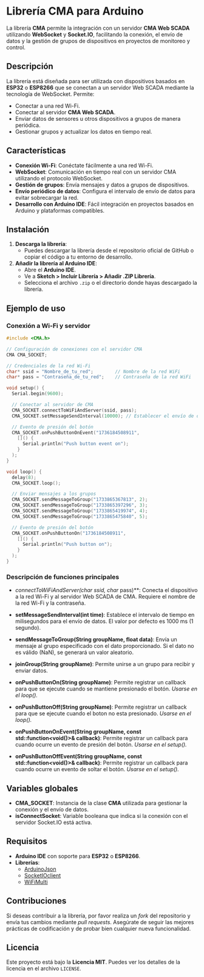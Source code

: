 # Librería CMA para Arduino

La librería **CMA** permite la integración con un servidor **CMA Web SCADA** utilizando **WebSocket** y **Socket.IO**, facilitando la conexión, el envío de datos y la gestión de grupos de dispositivos en proyectos de monitoreo y control.

## Descripción

La librería está diseñada para ser utilizada con dispositivos basados en **ESP32** o **ESP8266** que se conectan a un servidor Web SCADA mediante la tecnología de WebSocket. Permite:

- Conectar a una red Wi-Fi.
- Conectar al servidor **CMA Web SCADA**.
- Enviar datos de sensores u otros dispositivos a grupos de manera periódica.
- Gestionar grupos y actualizar los datos en tiempo real.

## Características

- **Conexión Wi-Fi**: Conéctate fácilmente a una red Wi-Fi.
- **WebSocket**: Comunicación en tiempo real con un servidor CMA utilizando el protocolo WebSocket.
- **Gestión de grupos**: Envía mensajes y datos a grupos de dispositivos.
- **Envío periódico de datos**: Configura el intervalo de envío de datos para evitar sobrecargar la red.
- **Desarrollo con Arduino IDE**: Fácil integración en proyectos basados en Arduino y plataformas compatibles.

## Instalación

1. **Descarga la librería**:
   - Puedes descargar la librería desde el repositorio oficial de GitHub o copiar el código a tu entorno de desarrollo.
2. **Añadir la librería al Arduino IDE**:
   - Abre el **Arduino IDE**.
   - Ve a **Sketch > Incluir Librería > Añadir .ZIP Librería**.
   - Selecciona el archivo `.zip` o el directorio donde hayas descargado la librería.

## Ejemplo de uso

### Conexión a Wi-Fi y servidor

```cpp
#include <CMA.h>

// Configuración de conexiones con el servidor CMA
CMA CMA_SOCKET;

// Credenciales de la red Wi-Fi
char* ssid = "Nombre_de_tu_red";        // Nombre de la red WiFi
char* pass = "Contraseña_de_tu_red";    // Contraseña de la red WiFi

void setup() {
  Serial.begin(9600);

  // Conectar al servidor de CMA
  CMA_SOCKET.connectToWiFiAndServer(ssid, pass);
  CMA_SOCKET.setMessageSendInterval(10000); // Establecer el envío de datos cada 10 segundos

  // Evento de presión del botón
  CMA_SOCKET.onPushButtonOnEvent("1736184508911",
    []() {
      Serial.println("Push button event on");
    }
  );
}

void loop() {
  delay(8);
  CMA_SOCKET.loop();

  // Enviar mensajes a los grupos
  CMA_SOCKET.sendMessageToGroup("1733865367813", 2);
  CMA_SOCKET.sendMessageToGroup("1733865397296", 3);
  CMA_SOCKET.sendMessageToGroup("1733865419974", 4);
  CMA_SOCKET.sendMessageToGroup("1733865475840", 5);

  // Evento de presión del botón
  CMA_SOCKET.onPushButtonOn("1736184508911",
    []() {
      Serial.println("Push button on");
    }
  );
}
```

### Descripción de funciones principales

- **connectToWiFiAndServer(char* ssid, char* pass)**: Conecta el dispositivo a la red Wi-Fi y al servidor Web SCADA de CMA. Requiere el nombre de la red Wi-Fi y la contraseña.
- **setMessageSendInterval(int time)**: Establece el intervalo de tiempo en milisegundos para el envío de datos. El valor por defecto es 1000 ms (1 segundo).

- **sendMessageToGroup(String groupName, float data)**: Envía un mensaje al grupo especificado con el dato proporcionado. Si el dato no es válido (NaN), se generará un valor aleatorio.

- **joinGroup(String groupName)**: Permite unirse a un grupo para recibir y enviar datos.

- **onPushButtonOn(String groupName)**: Permite registrar un callback para que se ejecute cuando se mantiene presionado el botón. _Usarse en el loop()._

- **onPushButtonOff(String groupName)**: Permite registrar un callback para que se ejecute cuando el boton no esta presionado. _Usarse en el loop()._

- **onPushButtonOnEvent(String groupName, const std::function<void()>& callback)**: Permite registrar un callback para cuando ocurre un evento de presión del botón. _Usarse en el setup()._

- **onPushButtonOffEvent(String groupName, const std::function<void()>& callback)**: Permite registrar un callback para cuando ocurre un evento de soltar el botón. _Usarse en el setup()._

## Variables globales

- **CMA_SOCKET**: Instancia de la clase **CMA** utilizada para gestionar la conexión y el envío de datos.
- **isConnectSocket**: Variable booleana que indica si la conexión con el servidor Socket.IO está activa.

## Requisitos

- **Arduino IDE** con soporte para **ESP32** o **ESP8266**.
- **Librerías**:
  - [ArduinoJson](https://github.com/bblanchon/ArduinoJson)
  - [SocketIOclient](https://github.com/marvinroger/esp8266-websocket-client)
  - [WiFiMulti](https://github.com/esp8266/Arduino/tree/master/libraries/WiFiMulti)

## Contribuciones

Si deseas contribuir a la librería, por favor realiza un _fork_ del repositorio y envía tus cambios mediante _pull requests_. Asegúrate de seguir las mejores prácticas de codificación y de probar bien cualquier nueva funcionalidad.

## Licencia

Este proyecto está bajo la **Licencia MIT**. Puedes ver los detalles de la licencia en el archivo `LICENSE`.
